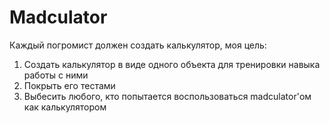 # Madculator
Каждый погромист должен создать калькулятор, моя цель:
1. Создать калькулятор в виде одного объекта для тренировки навыка работы с ними
2. Покрыть его тестами
3. Выбесить любого, кто попытается воспользоваться madculator'ом как калькулятором
